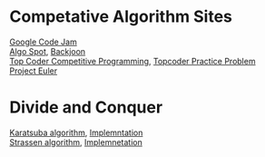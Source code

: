 # Competative Algorithm Sites
[Google Code Jam](https://codingcompetitions.withgoogle.com/codejam)\
[Algo Spot](https://algospot.com/), [Backjoon](https://www.acmicpc.net/)\
[Top Coder Competitive Programming](https://www.topcoder.com/community/competitive-programming/), [Topcoder Practice Problem](https://arena.topcoder.com/#/u/dashboard)\
[Project Euler](https://projecteuler.net/about)

# Divide and Conquer
[Karatsuba algorithm](https://en.wikipedia.org/wiki/Karatsuba_algorithm), [Implemntation](https://m.blog.naver.com/PostView.nhn?blogId=and_lamyland&logNo=221501926684&categoryNo=29&proxyReferer=https%3A%2F%2Fwww.google.com%2F)\
[Strassen algorithm](https://en.wikipedia.org/wiki/Strassen_algorithm), [Implemnetation](https://www.geeksforgeeks.org/strassens-matrix-multiplication/)
